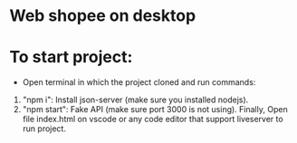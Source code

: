 # Web shopee on desktop

# To start project: 

- Open terminal in which the project cloned and run commands:
1.   "npm i": Install json-server (make sure you installed nodejs).
2.   "npm start": Fake API (make sure port 3000 is not using).
Finally, Open file index.html on vscode or any code editor that support liveserver to run project.
